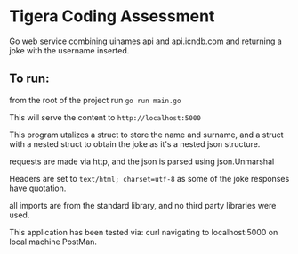 # Tigera Coding Assessment

Go web service combining uinames api and api.icndb.com
and returning a joke with the username inserted. 

## To run:

from the root of the project run `go run main.go`

This will serve the content to `http://localhost:5000`

This program utalizes a struct to store the name and surname, and a struct with a nested struct to obtain the joke as it's a nested json structure.

requests are made via http, and the json is parsed using json.Unmarshal

Headers are set to `text/html; charset=utf-8` as some of the joke responses have 
quotation.

all imports are from the standard library, and no third party libraries were used.

This application has been tested via:
curl
navigating to localhost:5000 on local machine
PostMan.



